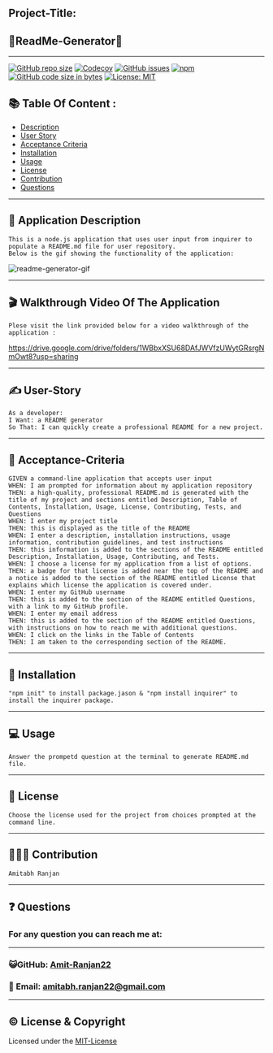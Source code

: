 ## Project-Title:

## 🌟ReadMe-Generator🌟

---

[![GitHub repo size](https://img.shields.io/github/repo-size/Amit-Ranjan22/ReadMe-Generator?style=for-the-badge)](https://github.com/Amit-Ranjan22/ReadMe-Generator.git)
[![Codecov](https://img.shields.io/codecov/c/github/Amit-Ranjan22/ReadMe-Generator?style=for-the-badge)](https://github.com/Amit-Ranjan22/ReadMe-Generator.git)
[![GitHub issues](https://img.shields.io/github/issues/Amit-Ranjan22/ReadMe-Generator?style=for-the-badge)](https://github.com/Amit-Ranjan22/ReadMe-Generator.git)
[![npm](https://img.shields.io/npm/v/inquirer?style=for-the-badge)](https://github.com/Amit-Ranjan22/ReadMe-Generator.git)
[![GitHub code size in bytes](https://img.shields.io/github/languages/code-size/Amit-Ranjan22/ReadMe-Generator?style=for-the-badge)](https://github.com/Amit-Ranjan22/ReadMe-Generator.git)
[![License: MIT](https://img.shields.io/badge/License-MIT-yellow.svg?style=for-the-badge)](https://github.com/Amit-Ranjan22/ReadMe-Generator.git)

## 📚 Table Of Content :

- [Description](#description)
- [User Story](#user-story)
- [Acceptance Criteria](#acceptance-criteria)
- [Installation](#installation)
- [Usage](#usage)
- [License](#license)
- [Contribution](#contribution)
- [Questions](#questions)

---

## <h2 id='description'>📜 Application Description</h2>

    This is a node.js application that uses user input from inquirer to populate a README.md file for user repository.
    Below is the gif showing the functionality of the application:

<img src="util/Readme-Generator-Gif.gif" alt="readme-generator-gif">

---

## 🎬 Walkthrough Video Of The Application

    Plese visit the link provided below for a video walkthrough of the application :

https://drive.google.com/drive/folders/1WBbxXSU68DAfJWVfzUWytGRsrgNmOwt8?usp=sharing

---

<h2 id='user-story'>✍️ User-Story</h2>

    As a developer:
    I Want: a README generator
    So That: I can quickly create a professional README for a new project.

---

<h2 id='acceptance-criteria'>🤝 Acceptance-Criteria</h2>

    GIVEN a command-line application that accepts user input
    WHEN: I am prompted for information about my application repository
    THEN: a high-quality, professional README.md is generated with the title of my project and sections entitled Description, Table of Contents, Installation, Usage, License, Contributing, Tests, and Questions
    WHEN: I enter my project title
    THEN: this is displayed as the title of the README
    WHEN: I enter a description, installation instructions, usage information, contribution guidelines, and test instructions
    THEN: this information is added to the sections of the README entitled Description, Installation, Usage, Contributing, and Tests.
    WHEN: I choose a license for my application from a list of options.
    THEN: a badge for that license is added near the top of the README and a notice is added to the section of the README entitled License that explains which license the application is covered under.
    WHEN: I enter my GitHub username
    THEN: this is added to the section of the README entitled Questions, with a link to my GitHub profile.
    WHEN: I enter my email address
    THEN: this is added to the section of the README entitled Questions, with instructions on how to reach me with additional questions.
    WHEN: I click on the links in the Table of Contents
    THEN: I am taken to the corresponding section of the README.

---

## <h2 id='installation'>💾 Installation</h2>

    "npm init" to install package.jason & "npm install inquirer" to install the inquirer package.

---

<h2 id='usage'>💻 Usage</h2>

    Answer the prompetd question at the terminal to generate README.md file.

---

<h2 id='license'>📛 License</h2>

    Choose the license used for the project from choices prompted at the command line.

---

<h2 id='contribution'>🧑‍🤝‍🧑 Contribution</h2>

    Amitabh Ranjan

---

<h2 id='questions'>❓ Questions</h2>

<h3>For any question you can reach me at:</h3>

---

<h3>😺GitHub: <a href='https://github.com/Amit-Ranjan22'>Amit-Ranjan22</a></h3>

<h3>📩 Email: <a href='https://mail.google.com/'>amitabh.ranjan22@gmail.com</a></h3>

---

## ©️ License & Copyright

Licensed under the [MIT-License](License-Copyright/LICENSE)
